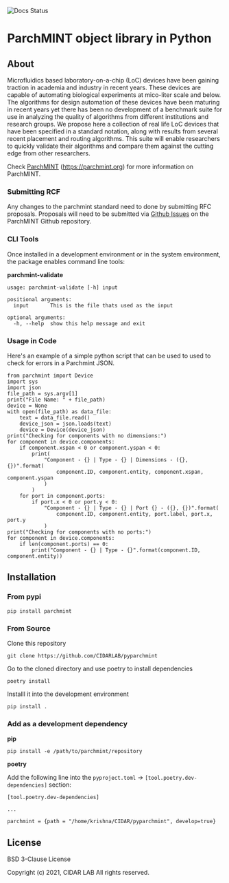 ![Docs Status](https://readthedocs.org/projects/pyparchmint/badge/)

# ParchMINT object library in Python

## About

Microfluidics based laboratory-on-a-chip (LoC) devices have been gaining traction in academia and industry in recent years. These devices are capable of automating biological experiments at mico-liter scale and below. The algorithms for design automation of these devices have been maturing in recent years yet there has been no development of a benchmark suite for use in analyzing the quality of algorithms from different institutions and research groups. We propose here a collection of real life LoC devices that have been specified in a standard notation, along with results from several recent placement and routing algorithms. This suite will enable researchers to quickly validate their algorithms and compare them against the cutting edge from other researchers.

Check [ParchMINT](https://parchmint.org) (https://parchmint.org) for more information on ParchMINT.


### Submitting RCF

Any changes to the parchmint standard need to done by submitting RFC proposals. Proposals will need to be submitted via [Github Issues](https://github.com/CIDARLAB/parchmint/issues) on the ParchMINT Github repository.

### CLI Tools

Once installed in a development environment or in the system environment, the package enables command line tools:

**parchmint-validate**

```
usage: parchmint-validate [-h] input

positional arguments:
  input       This is the file thats used as the input

optional arguments:
  -h, --help  show this help message and exit
```

### Usage in Code

Here's an example of a simple python script that can be used to used to check for errors in a Parchmint JSON.

```
from parchmint import Device
import sys
import json
file_path = sys.argv[1]
print("File Name: " + file_path)
device = None
with open(file_path) as data_file:
    text = data_file.read()
    device_json = json.loads(text)
    device = Device(device_json)
print("Checking for components with no dimensions:")
for component in device.components:
    if component.xspan < 0 or component.yspan < 0:
        print(
            "Component - {} | Type - {} | Dimensions - ({}, {})".format(
                component.ID, component.entity, component.xspan, component.yspan
            )
        )
    for port in component.ports:
        if port.x < 0 or port.y < 0:
            "Component - {} | Type - {} | Port {} - ({}, {})".format(
                component.ID, component.entity, port.label, port.x, port.y
            )
print("Checking for components with no ports:")
for component in device.components:
    if len(component.ports) == 0:
        print("Component - {} | Type - {}".format(component.ID, component.entity))

```


## Installation

### From pypi


```
pip install parchmint
```

### From Source

Clone this repository

```
git clone https://github.com/CIDARLAB/pyparchmint
```

Go to the cloned directory and use poetry to install dependencies

```
poetry install 
```

Installl it into the development environment
```
pip install .
```

### Add as a development dependency


**pip**

```
pip install -e /path/to/parchmint/repository
```

**poetry**

Add the following line into the `pyproject.toml` -> `[tool.poetry.dev-dependencies]` section:

```
[tool.poetry.dev-dependencies]

...

parchmint = {path = "/home/krishna/CIDAR/pyparchmint", develop=true}

```

## License 

BSD 3-Clause License

Copyright (c) 2021, CIDAR LAB
All rights reserved.
